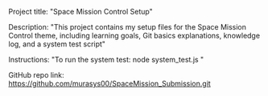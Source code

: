 Project title: "Space Mission Control Setup"

Description: "This project contains my setup files for the Space Mission Control theme, including learning goals, Git basics explanations, knowledge log, and a system test script"

Instructions: "To run the system test: node system_test.js "

GitHub repo link: https://github.com/murasys00/SpaceMission_Submission.git
